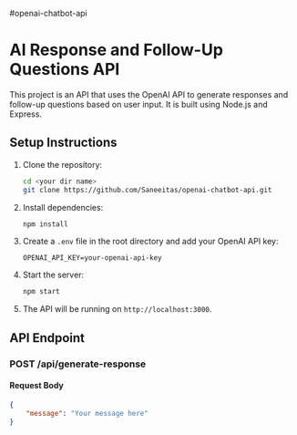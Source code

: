 #openai-chatbot-api

# AI Response and Follow-Up Questions API

This project is an API that uses the OpenAI API to generate responses and follow-up questions based on user input. It is built using Node.js and Express.

## Setup Instructions

1. Clone the repository:
    ```sh
    cd <your dir name>
    git clone https://github.com/Saneeitas/openai-chatbot-api.git
    ```

2. Install dependencies:
    ```sh
    npm install
    ```

3. Create a `.env` file in the root directory and add your OpenAI API key:
    ```env
    OPENAI_API_KEY=your-openai-api-key
    ```

4. Start the server:
    ```sh
    npm start
    ```

5. The API will be running on `http://localhost:3000`.

## API Endpoint

### POST /api/generate-response

#### Request Body
```json
{
    "message": "Your message here"
}
